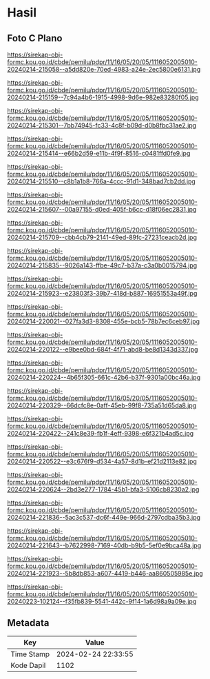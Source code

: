 # Hasil

## Foto C Plano

https://sirekap-obj-formc.kpu.go.id/cbde/pemilu/pdpr/11/16/05/20/05/1116052005010-20240214-215058--a5dd820e-70ed-4983-a24e-2ec5800e6131.jpg

https://sirekap-obj-formc.kpu.go.id/cbde/pemilu/pdpr/11/16/05/20/05/1116052005010-20240214-215159--7c94a4b6-1915-4998-9d6e-982e83280f05.jpg

https://sirekap-obj-formc.kpu.go.id/cbde/pemilu/pdpr/11/16/05/20/05/1116052005010-20240214-215301--7bb74945-fc33-4c8f-b09d-d0b8fbc31ae2.jpg

https://sirekap-obj-formc.kpu.go.id/cbde/pemilu/pdpr/11/16/05/20/05/1116052005010-20240214-215414--e66b2d59-e11b-4f9f-8516-c0481ffd0fe9.jpg

https://sirekap-obj-formc.kpu.go.id/cbde/pemilu/pdpr/11/16/05/20/05/1116052005010-20240214-215510--c8b1a1b8-766a-4ccc-91d1-348bad7cb2dd.jpg

https://sirekap-obj-formc.kpu.go.id/cbde/pemilu/pdpr/11/16/05/20/05/1116052005010-20240214-215607--00a97155-d0ed-405f-b6cc-d18f06ec2831.jpg

https://sirekap-obj-formc.kpu.go.id/cbde/pemilu/pdpr/11/16/05/20/05/1116052005010-20240214-215709--cbb4cb79-2141-49ed-89fc-27231ceacb2d.jpg

https://sirekap-obj-formc.kpu.go.id/cbde/pemilu/pdpr/11/16/05/20/05/1116052005010-20240214-215835--9026a143-ffbe-49c7-b37a-c3a0b0015794.jpg

https://sirekap-obj-formc.kpu.go.id/cbde/pemilu/pdpr/11/16/05/20/05/1116052005010-20240214-215923--e23803f3-39b7-418d-b887-16951553a49f.jpg

https://sirekap-obj-formc.kpu.go.id/cbde/pemilu/pdpr/11/16/05/20/05/1116052005010-20240214-220021--027fa3d3-8308-455e-bcb5-78b7ec6ceb97.jpg

https://sirekap-obj-formc.kpu.go.id/cbde/pemilu/pdpr/11/16/05/20/05/1116052005010-20240214-220122--e9bee0bd-684f-4f71-abd8-be8d1343d337.jpg

https://sirekap-obj-formc.kpu.go.id/cbde/pemilu/pdpr/11/16/05/20/05/1116052005010-20240214-220224--4b65f305-661c-42b6-b37f-9301a00bc46a.jpg

https://sirekap-obj-formc.kpu.go.id/cbde/pemilu/pdpr/11/16/05/20/05/1116052005010-20240214-220329--66dcfc8e-0aff-45eb-99f8-735a51d65da8.jpg

https://sirekap-obj-formc.kpu.go.id/cbde/pemilu/pdpr/11/16/05/20/05/1116052005010-20240214-220422--241c8e39-fb1f-4eff-9398-e6f321b4ad5c.jpg

https://sirekap-obj-formc.kpu.go.id/cbde/pemilu/pdpr/11/16/05/20/05/1116052005010-20240214-220522--e3c676f9-d534-4a57-8d1b-ef21d2113e82.jpg

https://sirekap-obj-formc.kpu.go.id/cbde/pemilu/pdpr/11/16/05/20/05/1116052005010-20240214-220624--2bd3e277-1784-45b1-bfa3-5106cb8230a2.jpg

https://sirekap-obj-formc.kpu.go.id/cbde/pemilu/pdpr/11/16/05/20/05/1116052005010-20240214-221836--5ac3c537-dc6f-449e-966d-2797cdba35b3.jpg

https://sirekap-obj-formc.kpu.go.id/cbde/pemilu/pdpr/11/16/05/20/05/1116052005010-20240214-221643--b7622998-7169-40db-b9b5-5ef0e9bca48a.jpg

https://sirekap-obj-formc.kpu.go.id/cbde/pemilu/pdpr/11/16/05/20/05/1116052005010-20240214-221923--5b8db853-a607-4419-b446-aa860505985e.jpg

https://sirekap-obj-formc.kpu.go.id/cbde/pemilu/pdpr/11/16/05/20/05/1116052005010-20240223-102124--f35fb839-5541-442c-9f14-1a6d98a9a09e.jpg


## Metadata

| Key        | Value               |
| ---------- | ------------------- |
| Time Stamp | 2024-02-24 22:33:55 |
| Kode Dapil | 1102                |



